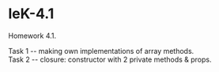 # leK-4.1
Homework 4.1.

Task 1 -- making own implementations of array methods.<br>
Task 2 -- closure: constructor with 2 private methods &amp; props.
